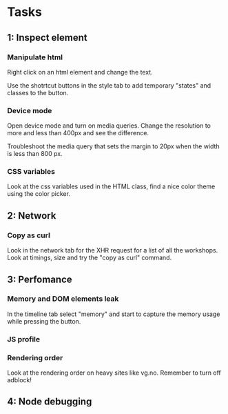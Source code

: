 # Tasks

## 1: Inspect element

### Manipulate html
Right click on an html element and change the text.

Use the shotrtcut buttons in the style tab to add temporary "states" and classes
to the button.

### Device mode
Open device mode and turn on media queries. Change the resolution to more and less
than 400px and see the difference.

Troubleshoot the media query that sets the margin to 20px when the width is less
than 800 px.

### CSS variables
Look at the css variables used in the HTML class, find a nice color theme using the
color picker.


## 2: Network

### Copy as curl
Look in the network tab for the XHR request for a list of all the workshops. Look
at timings, size and try the "copy as curl" command.

## 3: Perfomance

### Memory and DOM elements leak
In the timeline tab select "memory" and start to capture the memory usage while
pressing the button.

### JS profile


### Rendering order
Look at the rendering order on heavy sites like vg.no. Remember to turn off adblock!

## 4: Node debugging
